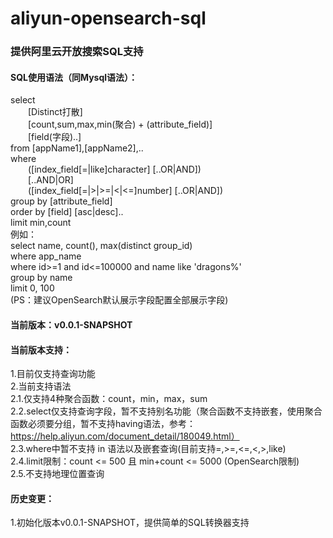 # aliyun-opensearch-sql
### 提供阿里云开放搜索SQL支持

#### SQL使用语法（同Mysql语法）：  
select  
&ensp;&ensp;&ensp;&ensp;[Distinct打散]  
&ensp;&ensp;&ensp;&ensp;[count,sum,max,min(聚合) + (attribute_field)]  
&ensp;&ensp;&ensp;&ensp;[field(字段)..]  
from [appName1],[appName2],..  
where  
&ensp;&ensp;&ensp;&ensp;([index_field[=|like]character] [..OR|AND])  
&ensp;&ensp;&ensp;&ensp;[..AND|OR]  
&ensp;&ensp;&ensp;&ensp;([index_field[=|>|>=|<|<=]number] [..OR|AND])  
group by [attribute_field]  
order by [field] [asc|desc]..  
limit min,count  
例如：  
select name, count(), max(distinct group_id)  
where app_name  
where id>=1 and id<=100000 and name like 'dragons%'  
group by name  
limit 0, 100  
(PS：建议OpenSearch默认展示字段配置全部展示字段)
#### 当前版本：v0.0.1-SNAPSHOT  
#### 当前版本支持：  
1.目前仅支持查询功能  
2.当前支持语法  
  2.1.仅支持4种聚合函数：count，min，max，sum  
  2.2.select仅支持查询字段，暂不支持别名功能（聚合函数不支持嵌套，使用聚合函数必须要分组，暂不支持having语法，参考：https://help.aliyun.com/document_detail/180049.html）  
  2.3.where中暂不支持 in 语法以及嵌套查询(目前支持=,>=,<=,<,>,like)  
  2.4.limit限制：count <= 500 且 min+count <= 5000 (OpenSearch限制)  
  2.5.不支持地理位置查询  
#### 历史变更：  
1.初始化版本v0.0.1-SNAPSHOT，提供简单的SQL转换器支持  
